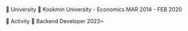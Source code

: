 🏫 University 🏫
Kookmin University - Economics   MAR 2014 - FEB 2020

🧩 Activity 🧩
Backend Developer	2023~

